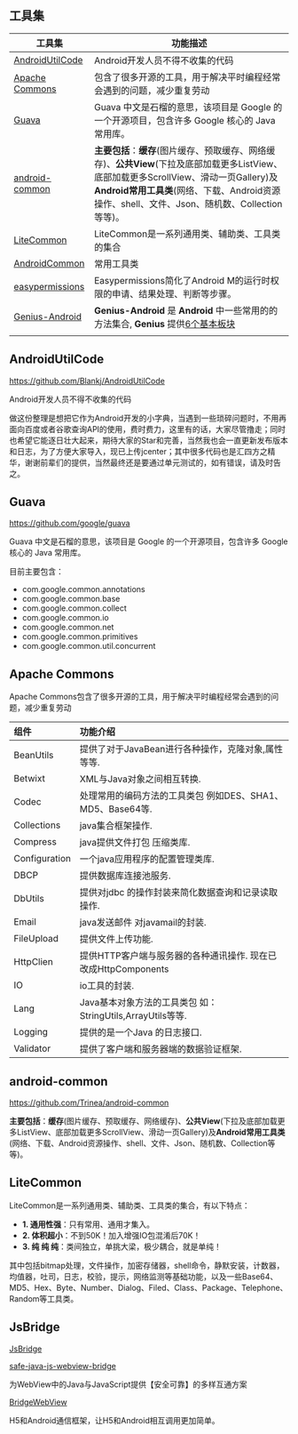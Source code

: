 ## 工具集

| 工具集                                      | 功能描述                                     |
| ---------------------------------------- | ---------------------------------------- |
| [AndroidUtilCode](https://github.com/Blankj/AndroidUtilCode) | Android开发人员不得不收集的代码                      |
| [Apache Commons](http://commons.apache.org/) | 包含了很多开源的工具，用于解决平时编程经常会遇到的问题，减少重复劳动       |
| [Guava](https://github.com/google/guava) | Guava 中文是石榴的意思，该项目是 Google 的一个开源项目，包含许多 Google 核心的 Java 常用库。 |
| [android-common](https://github.com/Trinea/android-common) | **主要包括**：**缓存**(图片缓存、预取缓存、网络缓存)、**公共View**(下拉及底部加载更多ListView、底部加载更多ScrollView、滑动一页Gallery)及**Android常用工具类**(网络、下载、Android资源操作、shell、文件、Json、随机数、Collection等等)。 |
| [LiteCommon](https://github.com/litesuits/android-common) | LiteCommon是一系列通用类、辅助类、工具类的集合             |
| [AndroidCommon](https://github.com/h4de5ing/AndroidCommon) | 常用工具类                                    |
| [easypermissions](https://github.com/googlesamples/easypermissions) | Easypermissions简化了Android M的运行时权限的申请、结果处理、判断等步骤。 |
| [Genius-Android](https://github.com/qiujuer/Genius-Android/blob/master/README-ZH.md) | **Genius-Android** 是 **Android** 中一些常用的的方法集合, **Genius** 提供[6个基本板块](https://www.oschina.net/news/59597/genius-android-2-3-0) |
|                                          |                                          |

## AndroidUtilCode

https://github.com/Blankj/AndroidUtilCode

Android开发人员不得不收集的代码

做这份整理是想把它作为Android开发的小字典，当遇到一些琐碎问题时，不用再面向百度或者谷歌查询API的使用，费时费力，这里有的话，大家尽管撸走；同时也希望它能逐日壮大起来，期待大家的Star和完善，当然我也会一直更新发布版本和日志，为了方便大家导入，现已上传jcenter；其中很多代码也是汇四方之精华，谢谢前辈们的提供，当然最终还是要通过单元测试的，如有错误，请及时告之。

## Guava

https://github.com/google/guava

Guava 中文是石榴的意思，该项目是 Google 的一个开源项目，包含许多 Google 核心的 Java 常用库。

目前主要包含：

- com.google.common.annotations
- com.google.common.base
- com.google.common.collect
- com.google.common.io
- com.google.common.net
- com.google.common.primitives
- com.google.common.util.concurrent

## Apache Commons

Apache Commons包含了很多开源的工具，用于解决平时编程经常会遇到的问题，减少重复劳动

| **组件**        | **功能介绍**                                 |
| :------------ | :--------------------------------------- |
| BeanUtils     | 提供了对于JavaBean进行各种操作，克隆对象,属性等等.           |
| Betwixt       | XML与Java对象之间相互转换.                        |
| Codec         | 处理常用的编码方法的工具类包 例如DES、SHA1、MD5、Base64等.   |
| Collections   | java集合框架操作.                              |
| Compress      | java提供文件打包 压缩类库.                         |
| Configuration | 一个java应用程序的配置管理类库.                       |
| DBCP          | 提供数据库连接池服务.                              |
| DbUtils       | 提供对jdbc 的操作封装来简化数据查询和记录读取操作.             |
| Email         | java发送邮件 对javamail的封装.                   |
| FileUpload    | 提供文件上传功能.                                |
| HttpClien     | 提供HTTP客户端与服务器的各种通讯操作. 现在已改成HttpComponents |
| IO            | io工具的封装.                                 |
| Lang          | Java基本对象方法的工具类包 如：StringUtils,ArrayUtils等等. |
| Logging       | 提供的是一个Java 的日志接口.                        |
| Validator     | 提供了客户端和服务器端的数据验证框架.                      |

##  android-common

https://github.com/Trinea/android-common

**主要包括**：**缓存**(图片缓存、预取缓存、网络缓存)、**公共View**(下拉及底部加载更多ListView、底部加载更多ScrollView、滑动一页Gallery)及**Android常用工具类**(网络、下载、Android资源操作、shell、文件、Json、随机数、Collection等等)。

## LiteCommon

LiteCommon是一系列通用类、辅助类、工具类的集合，有以下特点：

- **1. 通用性强**：只有常用、通用才集入。
- **2. 体积超小**：不到50K！加入增强IO包混淆后70K！
- **3. 纯 纯 纯**：类间独立，单挑大梁，极少耦合，就是单纯！

其中包括bitmap处理，文件操作，加密存储器，shell命令，静默安装，计数器，均值器，吐司，日志，校验，提示，网络监测等基础功能，以及一些Base64、MD5、Hex、Byte、Number、Dialog、Filed、Class、Package、Telephone、Random等工具类。

## JsBridge

[JsBridge](https://github.com/lzyzsd/JsBridge)

[safe-java-js-webview-bridge](https://github.com/pedant/safe-java-js-webview-bridge)

为WebView中的Java与JavaScript提供【安全可靠】的多样互通方案 

[BridgeWebView](https://github.com/open-android/BridgeWebView)

H5和Android通信框架，让H5和Android相互调用更加简单。

## 